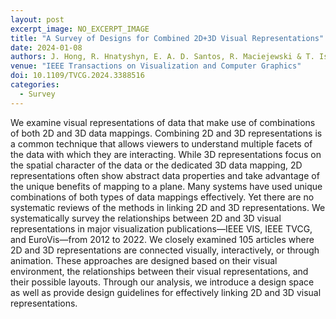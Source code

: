 ```yaml
---
layout: post
excerpt_image: NO_EXCERPT_IMAGE
title: "A Survey of Designs for Combined 2D+3D Visual Representations"
date: 2024-01-08
authors: J. Hong, R. Hnatyshyn, E. A. D. Santos, R. Maciejewski & T. Isenberg
venue: "IEEE Transactions on Visualization and Computer Graphics"
doi: 10.1109/TVCG.2024.3388516
categories:
  - Survey
---
```

We examine visual representations of data that make use of combinations of both 2D and 3D data mappings. Combining 2D and 3D representations is a common technique that allows viewers to understand multiple facets of the data with which they are interacting. While 3D representations focus on the spatial character of the data or the dedicated 3D data mapping, 2D representations often show abstract data properties and take advantage of the unique benefits of mapping to a plane. Many systems have used unique combinations of both types of data mappings effectively. Yet there are no systematic reviews of the methods in linking 2D and 3D representations. We systematically survey the relationships between 2D and 3D visual representations in major visualization publications—IEEE VIS, IEEE TVCG, and EuroVis—from 2012 to 2022. We closely examined 105 articles where 2D and 3D representations are connected visually, interactively, or through animation. These approaches are designed based on their visual environment, the relationships between their visual representations, and their possible layouts. Through our analysis, we introduce a design space as well as provide design guidelines for effectively linking 2D and 3D visual representations.
